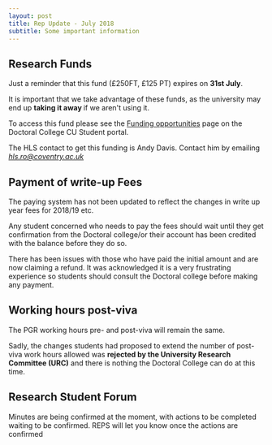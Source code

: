```yaml
---
layout: post
title: Rep Update - July 2018
subtitle: Some important information
---
```


## Research Funds


Just a reminder that this fund (£250FT, £125 PT) expires on **31st July**.

It is important that we take advantage of these funds, as the university may end up <b> taking it away </b> if we aren't using it.

To access this fund please see the [Funding opportunities](https://share.coventry.ac.uk/students/ResearchDegrees/Pages/Funding-Opportunites.aspx) page on the Doctoral College CU Student portal.

The HLS contact to get this funding is Andy Davis. Contact him by emailing *[hls.ro@coventry.ac.uk](mailto:hls.ro@coventry.ac.uk)*

## Payment of write-up Fees

The paying system has not been updated to reflect the changes in write up year fees for 2018/19 etc.

Any student concerned who needs to pay the fees should wait until they get confirmation from the Doctoral college/or their account has been credited with the balance before they do so.

There has been issues with those who have paid the initial amount and are now claiming a refund. It was acknowledged it is a very frustrating experience so students should consult the Doctoral college before making any payment.

## Working hours post-viva

The PGR working hours pre- and post-viva will remain the same.

Sadly, the changes students had proposed to extend the number of post-viva work hours allowed was **rejected by the University Research Committee (URC)** and there is nothing the Doctoral College can do at this time.


## Research Student Forum

Minutes are being confirmed at the moment, with actions to be completed waiting to be confirmed. REPS will let you know once the actions are confirmed
